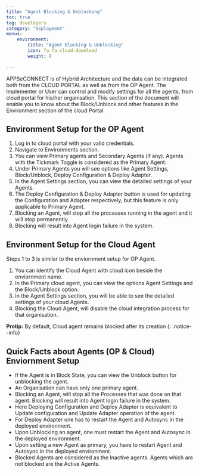 ```yaml
---
title: "Agent Blocking & Unblocking"
toc: true
tag: developers
category: "Deployment"
menus: 
    environment:
        title: "Agent Blocking & Unblocking"
        icon: fa fa-cloud-download
        weight: 8
        
---
```

APPSeCONNECT is of Hybrid Architecture and the data can be integrated both from the CLOUD PORTAL 
as well as from the OP Agent. The Implementer or User can control and modify settings for all the agents, 
from cloud portal for his/her organisation. This section of the document will enable you to know about the Block/Unblock
and other features in the Environment section of the cloud Portal.

## Environment Setup for the OP Agent

1.	Log in to cloud portal with your valid credentials.
2.	Navigate to Environments section. 
3.	You can view Primary agents and Secondary Agents (if any). Agents with the Tickmark Toggle is considered as the Primary Agent.
4.	Under Primary Agents you will see options like Agent Settings, Block/Unblock, Deploy Configuration & Deploy Adapter.
5.  In the Agent Settings section, you can view the detailed settings of your Agents.
6.	The Deploy Configuration & Deploy Adapter button is used for updating the Configuration and Adapter respectively, but this feature is only applicable to Primary Agent.
7.	Blocking an Agent, will stop all the processes running in the agent and it will stop permanently. 
8.  Blocking will result into Agent login failure in the system.

## Environment Setup for the Cloud Agent

Steps 1 to 3 is similar to the enviornment setup for OP Agent.

1. You can identify the Cloud Agent with cloud icon beside the enviornment name.
2. In the Primary cloud agent, you can view the options Agent Settings and the Block/Unblock option.
3.	In the Agent Settings section, you will be able to see the detailed settings of your cloud Agents.
4.	Blocking the Cloud Agent, will disable the cloud integration process for that organisation.

**Protip:** By default, Cloud agent remains blocked after its creation 
{: .notice--info}

## Quick Facts about Agents (OP & Cloud) Enviornment Setup

-	If the Agent is in Block State, you can view the Unblock button for unblocking the agent.
-	An Organisation can have only one primary agent.
-	Blocking an Agent, will stop all the Processes that was done on that agent. Blocking will result into Agent login failure in the system.
-	Here Deploying Configuration and Deploy Adapter is equivalent to Update configuration and Update Adapter operation of the agent.
-	For Deploy Adapter one has to restart the Agent and Autosync in the deployed environment.
-	Upon Unblocking an agent, one must restart the Agent and Autosync in the deployed environment.
-	Upon setting a new Agent as primary, you have to restart Agent and Autosync in the deployed environment.
-	Blocked Agents are considered as the Inactive agents. Agents which are not blocked are the Active Agents.
